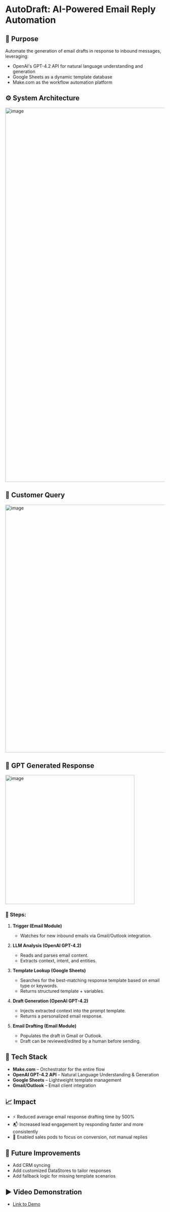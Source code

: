 # AutoDraft: AI-Powered Email Reply Automation

## 🧠 Purpose
Automate the generation of email drafts in response to inbound messages, leveraging:
- OpenAI's GPT-4.2 API for natural language understanding and generation
- Google Sheets as a dynamic template database
- Make.com as the workflow automation platform

## ⚙️ System Architecture
<img width="1182" alt="image" src="https://github.com/user-attachments/assets/c15153bb-a5f0-4db4-a54a-9bdd45ab0087" />

## 👤 Customer Query 
<img width="783" alt="image" src="https://github.com/user-attachments/assets/4fb01a15-9071-46e5-85a8-dfbe86801420" />

## 🤖 GPT Generated Response
<img width="408" alt="image" src="https://github.com/user-attachments/assets/6952570d-e6ad-4080-9ad8-fff8efd9a3e4" />

### 🔄 Steps:

1. **Trigger (Email Module)**
   - Watches for new inbound emails via Gmail/Outlook integration.

2. **LLM Analysis (OpenAI GPT-4.2)**
   - Reads and parses email content.
   - Extracts context, intent, and entities.

3. **Template Lookup (Google Sheets)**
   - Searches for the best-matching response template based on email type or keywords.
   - Returns structured template + variables.

4. **Draft Generation (OpenAI GPT-4.2)**
   - Injects extracted context into the prompt template.
   - Returns a personalized email response.

5. **Email Drafting (Email Module)**
   - Populates the draft in Gmail or Outlook.
   - Draft can be reviewed/edited by a human before sending.
  
## 🧰 Tech Stack
- **Make.com** – Orchestrator for the entire flow
- **OpenAI GPT-4.2 API** – Natural Language Understanding & Generation
- **Google Sheets** – Lightweight template management
- **Gmail/Outlook** – Email client integration

## 📈 Impact
- ⚡ Reduced average email response drafting time by 500%
- 📬 Increased lead engagement by responding faster and more consistently
- 🔄 Enabled sales pods to focus on conversion, not manual replies

## 🧩 Future Improvements
- Add CRM syncing
- Add customized DataStores to tailor responses
- Add fallback logic for missing template scenarios


## ▶️ Video Demonstration 
- [Link to Demo](https://drive.google.com/file/d/18yLiFyWatzX_zQ0PFpssrd-4tLAAeKq2/view?usp=sharing) 
